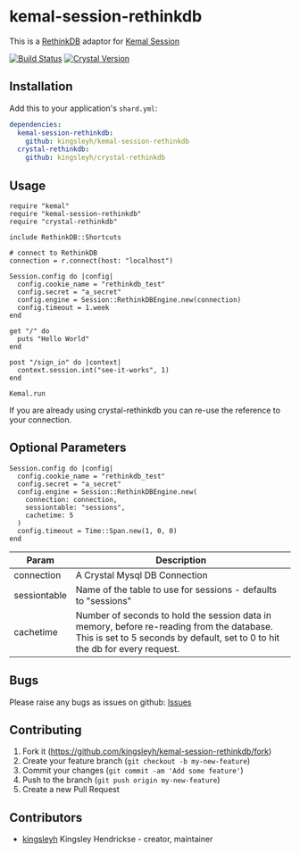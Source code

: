 # kemal-session-rethinkdb

This is a [RethinkDB](http://rethinkdb.com/) adaptor for [Kemal Session](https://github.com/kemalcr/kemal-session)

[![Build Status](https://travis-ci.org/kingsleyh/kemal-session-rethinkdb.svg?branch=master)](https://travis-ci.org/kingsleyh/kemal-session-rethinkdb) [![Crystal Version](https://img.shields.io/badge/crystal%20-0.26.1-brightgreen.svg)](https://crystal-lang.org/api/0.26.1/)

## Installation

Add this to your application's `shard.yml`:

```yaml
dependencies:
  kemal-session-rethinkdb:
    github: kingsleyh/kemal-session-rethinkdb
  crystal-rethinkdb:
    github: kingsleyh/crystal-rethinkdb  
```

## Usage

```crystal
require "kemal"
require "kemal-session-rethinkdb"
require "crystal-rethinkdb"

include RethinkDB::Shortcuts

# connect to RethinkDB
connection = r.connect(host: "localhost")

Session.config do |config|
  config.cookie_name = "rethinkdb_test"
  config.secret = "a_secret"
  config.engine = Session::RethinkDBEngine.new(connection)
  config.timeout = 1.week
end

get "/" do
  puts "Hello World"
end

post "/sign_in" do |context|
  context.session.int("see-it-works", 1)
end

Kemal.run
```

If you are already using crystal-rethinkdb you can re-use the reference to your connection.

## Optional Parameters

```
Session.config do |config|
  config.cookie_name = "rethinkdb_test"
  config.secret = "a_secret"
  config.engine = Session::RethinkDBEngine.new(
    connection: connection,
    sessiontable: "sessions", 
    cachetime: 5
  )
  config.timeout = Time::Span.new(1, 0, 0)
end
```

|Param        |Description
|----         |----
|connection   | A Crystal Mysql DB Connection
|sessiontable | Name of the table to use for sessions - defaults to "sessions"
|cachetime    | Number of seconds to hold the session data in memory, before re-reading from the database. This is set to 5 seconds by default, set to 0 to hit the db for every request.

## Bugs

Please raise any bugs as issues on github: [Issues](https://github.com/kingsleyh/kemal-session-rethinkdb/issues)

## Contributing

1. Fork it (<https://github.com/kingsleyh/kemal-session-rethinkdb/fork>)
2. Create your feature branch (`git checkout -b my-new-feature`)
3. Commit your changes (`git commit -am 'Add some feature'`)
4. Push to the branch (`git push origin my-new-feature`)
5. Create a new Pull Request

## Contributors

- [kingsleyh](https://github.com/kingsleyh) Kingsley Hendrickse - creator, maintainer
